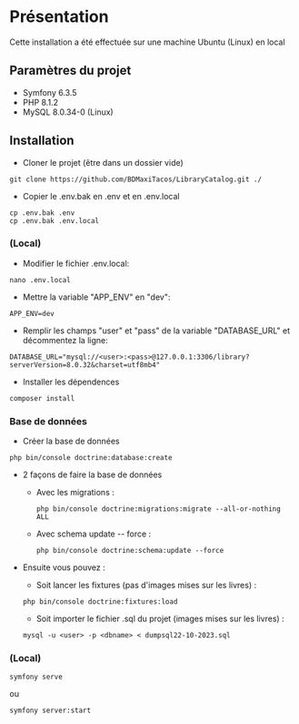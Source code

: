 # Présentation

Cette installation a été effectuée sur une machine Ubuntu (Linux) en local

## Paramètres du projet

- Symfony 6.3.5
- PHP 8.1.2
- MySQL 8.0.34-0 (Linux)

## Installation

- Cloner le projet (être dans un dossier vide)
 ```
 git clone https://github.com/BDMaxiTacos/LibraryCatalog.git ./
 ```

- Copier le .env.bak en .env et en .env.local
 ```
 cp .env.bak .env
 cp .env.bak .env.local
 ```

### (Local)

- Modifier le fichier .env.local:
```
nano .env.local
```

- Mettre la variable "APP_ENV" en "dev":
```
APP_ENV=dev
```

- Remplir les champs "user" et "pass" de la variable "DATABASE_URL" et décommentez la ligne:
```
DATABASE_URL="mysql://<user>:<pass>@127.0.0.1:3306/library?serverVersion=8.0.32&charset=utf8mb4"
```

- Installer les dépendences
 ```
 composer install
 ```

### Base de données

- Créer la base de données
```
php bin/console doctrine:database:create
```

- 2 façons de faire la base de données

    - Avec les migrations :
        ```
        php bin/console doctrine:migrations:migrate --all-or-nothing ALL
        ```
    - Avec schema update -- force :
        ```
        php bin/console doctrine:schema:update --force
        ```

- Ensuite vous pouvez :
    - Soit lancer les fixtures (pas d'images mises sur les livres) :
    ```
    php bin/console doctrine:fixtures:load
    ```
    
    - Soit importer le fichier .sql du projet (images mises sur les livres) :
    ```
    mysql -u <user> -p <dbname> < dumpsql22-10-2023.sql
    ```

### (Local)

```
symfony serve
```
ou
```
symfony server:start
```